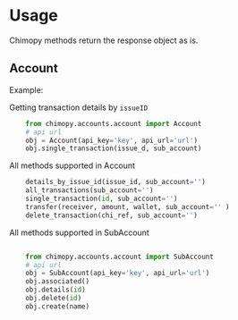 # Usage
Chimopy methods return the response object as is. ```  ```

## Account
Example:

Getting transaction details by ```issueID```
``` python
    from chimopy.accounts.account import Account
    # api url
    obj = Account(api_key='key', api_url='url')
    obj.single_transaction(issue_d, sub_account)
```
All methods supported in Account
``` python
    details_by_issue_id(issue_id, sub_account='')
    all_transactions(sub_account='')
    single_transaction(id, sub_account='')
    transfer(receiver, amount, wallet, sub_account='' )
    delete_transaction(chi_ref, sub_account='')
```

All methods supported in SubAccount
``` python

    from chimopy.accounts.account import SubAccount
    # api url
    obj = SubAccount(api_key='key', api_url='url')
    obj.associated()
    obj.details(id)
    obj.delete(id)
    obj.create(name)
```